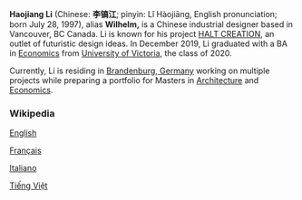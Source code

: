 **Haojiang Li** (Chinese: **李镐江**; pinyin: Lǐ Hàojiāng, English pronunciation; born July 28, 1997), alias **Wilhelm,** is a Chinese industrial designer based in Vancouver, BC Canada. Li is known for his project [HALT CREATION](https://www.notion.so/HALT-CREATION-d82c4a4b6e1b4d8b9c72ca92ed642e6f), an outlet of futuristic design ideas. In December 2019, Li graduated with a BA in [Economics](https://en.wikipedia.org/wiki/Economics) from [University of Victoria](https://en.wikipedia.org/wiki/University_of_Victoria), the class of 2020. 

Currently, Li is residing in [Brandenburg, Germany](https://en.wikipedia.org/wiki/Brandenburg) working on multiple projects while preparing a portfolio for Masters in [Architecture](https://en.wikipedia.org/wiki/Architecture) and [Economics](https://en.wikipedia.org/wiki/Economics).

### Wikipedia

[English](https://github.com/wilhelmli/wilhelmli.github.io/wiki/en)

[Français](https://github.com/wilhelmli/wilhelmli.github.io/wiki/fr)

[Italiano](https://github.com/wilhelmli/wilhelmli.github.io/wiki/it)

[Tiếng Việt](https://github.com/wilhelmli/wilhelmli.github.io/wiki/vn)

